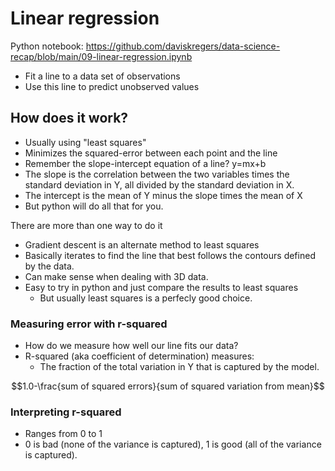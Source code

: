 # Linear regression

Python notebook: https://github.com/daviskregers/data-science-recap/blob/main/09-linear-regression.ipynb

- Fit a line to a data set of observations
- Use this line to predict unobserved values

## How does it work?

- Usually using "least squares"
- Minimizes the squared-error between each point and the line
- Remember the slope-intercept equation of a line? y=mx+b
- The slope is the correlation between the two variables times the standard deviation in Y, all divided by the standard deviation in X.
- The intercept is the mean of Y minus the slope times the mean of X
- But python will do all that for you.


There are more than one way to do it

- Gradient descent is an alternate method to least squares
- Basically iterates to find the line that best follows the contours defined by the data.
- Can make sense when dealing with 3D data.
- Easy to try in python and just compare the results to least squares
    - But usually least squares is a perfecly good choice.


### Measuring error with r-squared

- How do we measure how well our line fits our data?
- R-squared (aka coefficient of determination) measures:
    - The fraction of the total variation in Y that is captured by the model.

$$1.0-\frac{sum of squared errors}{sum of squared variation from mean}$$

### Interpreting r-squared

- Ranges from 0 to 1
- 0 is bad (none of the variance is captured), 1 is good (all of the variance is captured).

